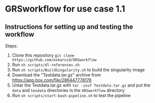 # GRSworkflow for use case 1.1

## Instructions for setting up and testing the workflow  
Steps:
1. Clone this repository `git clone https://github.com/oskarvid/GRSworkflow`  
2. Run `sh scripts/dl-references.sh`  
3. Run `sh scripts/BuildSingularity.sh` to build the singularity image  
4. Download the "Testdata.tar.gz" archive from https://app.box.com/file/286447778176  
5. Untar the Testdata.tar.gz with `tar -zxvf Testdata.tar.gz` and put the `data` and `tesdata` directories in the `GRSworkflow` directory  
6. Run `sh scripts/start-bash-pipeline.sh` to test the pipeline  

